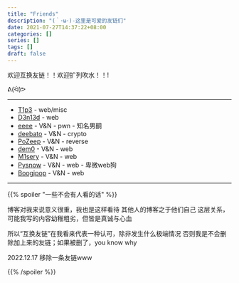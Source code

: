 ```yaml
---
title: "Friends"
description: "(｀･ω･)-这里是可爱的友链们"
date: 2021-07-27T14:37:22+08:00
categories: []
series: []
tags: []
draft: false
---
```


欢迎互换友链！！欢迎扩列吹水！！!

ᕕ(ᐛ)ᕗ

------

- [T1p3](https://t1pe.github.io/) - web/misc
- [D3n13d](https://d3n13d.github.io/) - web
- [eeee](http://eeeeeeeeeeeeeeeea.cn/) - V&N - pwn - 知名男酮
- [deebato](http://d33b4t0.com/) - V&N - crypto
- [PoZeep](http://ppppz.net/) - V&N - reverse
- [dem0](https://dem0dem0.top/) - V&N - web
- [M1sery](http://www.m0x01sery.com/) - V&N - web
- [Pysnow](https://pysnow.cn/) - V&N - web - 卑微web狗
- [Boogipop](https://boogipop.com/) - V&N - web

----

{{% spoiler "一些不会有人看的话" %}}

博客对我来说意义很重，我也是这样看待 其他人的博客之于他们自己 这层关系，可能我写的内容幼稚粗劣，但皆是真诚与心血

所以“互换友链”在我看来代表一种认可，除非发生什么极端情况 否则我是不会删除加上来的友链；如果被删了，you know why

2022.12.17 移除一条友链www

{{% /spoiler %}}
